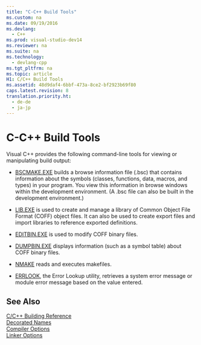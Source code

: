 ```yaml
---
title: "C-C++ Build Tools"
ms.custom: na
ms.date: 09/19/2016
ms.devlang: 
  - C++
ms.prod: visual-studio-dev14
ms.reviewer: na
ms.suite: na
ms.technology: 
  - devlang-cpp
ms.tgt_pltfrm: na
ms.topic: article
H1: C/C++ Build Tools
ms.assetid: 48d9daf4-6bbf-473a-8ce2-bf2923b69f80
caps.latest.revision: 8
translation.priority.ht: 
  - de-de
  - ja-jp
---
```

# C-C++ Build Tools
Visual C++ provides the following command-line tools for viewing or manipulating build output:  
  
-   [BSCMAKE.EXE](../vs140/BSCMAKE-Reference.md) builds a browse information file (.bsc) that contains information about the symbols (classes, functions, data, macros, and types) in your program. You view this information in browse windows within the development environment. (A .bsc file can also be built in the development environment.)  
  
-   [LIB.EXE](../vs140/LIB-Reference.md) is used to create and manage a library of Common Object File Format (COFF) object files. It can also be used to create export files and import libraries to reference exported definitions.  
  
-   [EDITBIN.EXE](../vs140/EDITBIN-Reference.md) is used to modify COFF binary files.  
  
-   [DUMPBIN.EXE](../vs140/DUMPBIN-Reference.md) displays information (such as a symbol table) about COFF binary files.  
  
-   [NMAKE](../vs140/NMAKE-Reference.md) reads and executes makefiles.  
  
-   [ERRLOOK](../vs140/Value-Edit-Control.md), the Error Lookup utility, retrieves a system error message or module error message based on the value entered.  
  
## See Also  
 [C/C++ Building Reference](../vs140/C-C---Building-Reference.md)   
 [Decorated Names](../vs140/Decorated-Names.md)   
 [Compiler Options](../vs140/Compiler-Options.md)   
 [Linker Options](../Topic/Linker%20Options.md)